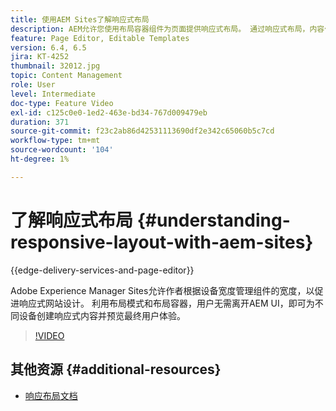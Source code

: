 ```yaml
---
title: 使用AEM Sites了解响应式布局
description: AEM允许您使用布局容器组件为页面提供响应式布局。 通过响应式布局，内容作者可以为不同设备创建响应式内容并预览AEM中的最终用户体验。
feature: Page Editor, Editable Templates
version: 6.4, 6.5
jira: KT-4252
thumbnail: 32012.jpg
topic: Content Management
role: User
level: Intermediate
doc-type: Feature Video
exl-id: c125c0e0-1ed2-463e-bd34-767d009479eb
duration: 371
source-git-commit: f23c2ab86d42531113690df2e342c65060b5c7cd
workflow-type: tm+mt
source-wordcount: '104'
ht-degree: 1%

---
```


# 了解响应式布局 {#understanding-responsive-layout-with-aem-sites}

{{edge-delivery-services-and-page-editor}}

Adobe Experience Manager Sites允许作者根据设备宽度管理组件的宽度，以促进响应式网站设计。 利用布局模式和布局容器，用户无需离开AEM UI，即可为不同设备创建响应式内容并预览最终用户体验。

>[!VIDEO](https://video.tv.adobe.com/v/32012?quality=12&learn=on)

## 其他资源 {#additional-resources}

* [响应布局文档](https://experienceleague.adobe.com/docs/experience-manager-65/authoring/siteandpage/responsive-layout.html)
